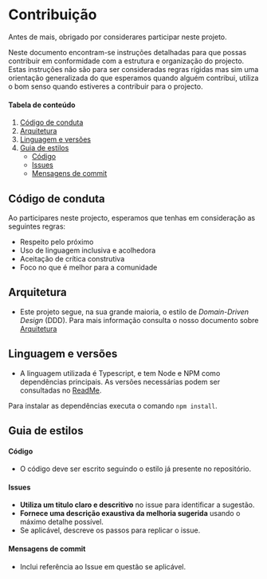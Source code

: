 # Contribuição

Antes de mais, obrigado por considerares participar neste projeto.

Neste documento encontram-se instruções detalhadas para que possas contribuir em conformidade com a estrutura e organização do projecto. Estas instruções não são para ser consideradas regras rígidas mas sim uma orientação generalizada do que esperamos quando alguém contribui, utiliza o bom senso quando estiveres a contribuir para o projecto.

#### Tabela de conteúdo

1. [Código de conduta](#código-de-conduta)
2. [Arquitetura](#arquitetura)
3. [Linguagem e versões](#linguagem-e-versões)
4. [Guia de estilos](#guia-de-estilos)
   - [Código](#código)
   - [Issues](#issues)
   - [Mensagens de commit](#mensagens-de-commit)

## Código de conduta

Ao participares neste projecto, esperamos que tenhas em consideração as seguintes regras:

- Respeito pelo próximo
- Uso de linguagem inclusiva e acolhedora
- Aceitação de crítica construtiva
- Foco no que é melhor para a comunidade

## Arquitetura

- Este projeto segue, na sua grande maioria, o estilo de _Domain-Driven Design_ (DDD). Para mais informação consulta o nosso documento sobre [Arquitetura](ARCHITECTURE)

## Linguagem e versões

- A linguagem utilizada é Typescript, e tem Node e NPM como dependências principais. As versões necessárias podem ser consultadas no [ReadMe](README).

Para instalar as dependências executa o comando `npm install`.

## Guia de estilos

#### Código

- O código deve ser escrito seguindo o estilo já presente no repositório.

#### Issues

- **Utiliza um titulo claro e descritivo** no issue para identificar a sugestão.
- **Fornece uma descrição exaustiva da melhoria sugerida** usando o máximo detalhe possível.
- Se aplicável, descreve os passos para replicar o issue.

#### Mensagens de commit

- Inclui referência ao Issue em questão se aplicável.
